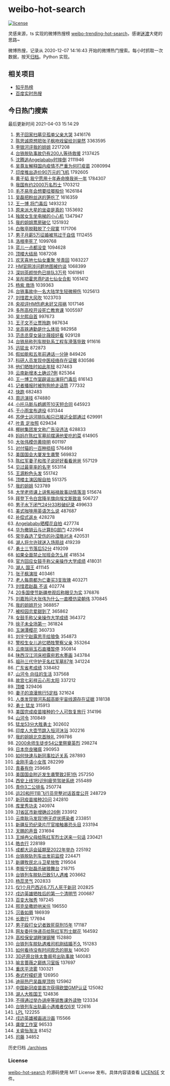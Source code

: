 # weibo-hot-search

[![license](https://img.shields.io/github/license/Arrackisarookie/weibo-hot-search)](https://github.com/Arrackisarookie/weibo-hot-search/blob/master/LICENSE)

灵感来源，ts 实现的微博热搜榜 [weibo-trending-hot-search](https://github.com/justjavac/weibo-trending-hot-search)，感谢[迷渡](https://github.com/justjavac)大佬的思路~

微博热搜，记录从 2020-12-07 14:16:43 开始的微博热门搜索。每小时抓取一次数据，按天[归档](./archives)。Python 实现。

## 相关项目
+ [知乎热榜](https://github.com/Arrackisarookie/zhihu-top-search)
+ [百度实时热搜](https://github.com/Arrackisarookie/baidu-hot-search)

## 今日热门搜索

<!-- Rank Begin -->

最后更新时间 2021-04-03 15:14:29

1. [男子回家扫墓见孤单父亲大哭](https://s.weibo.com/weibo?q=%E7%94%B7%E5%AD%90%E5%9B%9E%E5%AE%B6%E6%89%AB%E5%A2%93%E8%A7%81%E5%AD%A4%E5%8D%95%E7%88%B6%E4%BA%B2%E5%A4%A7%E5%93%AD&Refer=top) 3416176
1. [陈思诚原想把张子枫吻戏留给刘昊然](https://s.weibo.com/weibo?q=%23%E9%99%88%E6%80%9D%E8%AF%9A%E5%8E%9F%E6%83%B3%E6%8A%8A%E5%BC%A0%E5%AD%90%E6%9E%AB%E5%90%BB%E6%88%8F%E7%95%99%E7%BB%99%E5%88%98%E6%98%8A%E7%84%B6%23&Refer=top) 3363595
1. [李银河评我的姐姐](https://s.weibo.com/weibo?q=%23%E6%9D%8E%E9%93%B6%E6%B2%B3%E8%AF%84%E6%88%91%E7%9A%84%E5%A7%90%E5%A7%90%23&Refer=top) 2217208
1. [台铁脱轨事故仍有200人等待救援](https://s.weibo.com/weibo?q=%23%E5%8F%B0%E9%93%81%E8%84%B1%E8%BD%A8%E4%BA%8B%E6%95%85%E4%BB%8D%E6%9C%89200%E4%BA%BA%E7%AD%89%E5%BE%85%E6%95%91%E6%8F%B4%23&Refer=top) 2137425
1. [沈腾追Angelababy时摔倒](https://s.weibo.com/weibo?q=%E6%B2%88%E8%85%BE%E8%BF%BDAngelababy%E6%97%B6%E6%91%94%E5%80%92&Refer=top) 2111946
1. [吴尊友解释国内疫情不严重为何打疫苗](https://s.weibo.com/weibo?q=%23%E5%90%B4%E5%B0%8A%E5%8F%8B%E8%A7%A3%E9%87%8A%E5%9B%BD%E5%86%85%E7%96%AB%E6%83%85%E4%B8%8D%E4%B8%A5%E9%87%8D%E4%B8%BA%E4%BD%95%E6%89%93%E7%96%AB%E8%8B%97%23&Refer=top) 2080994
1. [印度推出造价90万元的飞机](https://s.weibo.com/weibo?q=%23%E5%8D%B0%E5%BA%A6%E6%8E%A8%E5%87%BA%E9%80%A0%E4%BB%B790%E4%B8%87%E5%85%83%E7%9A%84%E9%A3%9E%E6%9C%BA%23&Refer=top) 1792605
1. [黄子韬 我宁愿用十年寿命换我爸一年](https://s.weibo.com/weibo?q=%E9%BB%84%E5%AD%90%E9%9F%AC%20%E6%88%91%E5%AE%81%E6%84%BF%E7%94%A8%E5%8D%81%E5%B9%B4%E5%AF%BF%E5%91%BD%E6%8D%A2%E6%88%91%E7%88%B8%E4%B8%80%E5%B9%B4&Refer=top) 1784307
1. [我国有约2000万名烈士](https://s.weibo.com/weibo?q=%23%E6%88%91%E5%9B%BD%E6%9C%89%E7%BA%A62000%E4%B8%87%E5%90%8D%E7%83%88%E5%A3%AB%23&Refer=top) 1703212
1. [毛不易年会想要哇唧股份](https://s.weibo.com/weibo?q=%E6%AF%9B%E4%B8%8D%E6%98%93%E5%B9%B4%E4%BC%9A%E6%83%B3%E8%A6%81%E5%93%87%E5%94%A7%E8%82%A1%E4%BB%BD&Refer=top) 1626184
1. [吴磊把粉丝送的笋吃了](https://s.weibo.com/weibo?q=%23%E5%90%B4%E7%A3%8A%E6%8A%8A%E7%B2%89%E4%B8%9D%E9%80%81%E7%9A%84%E7%AC%8B%E5%90%83%E4%BA%86%23&Refer=top) 1616359
1. [王一博 将门毒后](https://s.weibo.com/weibo?q=%E7%8E%8B%E4%B8%80%E5%8D%9A%20%E5%B0%86%E9%97%A8%E6%AF%92%E5%90%8E&Refer=top) 1493232
1. [原来派大星的坐姿是真的](https://s.weibo.com/weibo?q=%23%E5%8E%9F%E6%9D%A5%E6%B4%BE%E5%A4%A7%E6%98%9F%E7%9A%84%E5%9D%90%E5%A7%BF%E6%98%AF%E7%9C%9F%E7%9A%84%23&Refer=top) 1353692
1. [独居女生坐电梯的小心机](https://s.weibo.com/weibo?q=%23%E7%8B%AC%E5%B1%85%E5%A5%B3%E7%94%9F%E5%9D%90%E7%94%B5%E6%A2%AF%E7%9A%84%E5%B0%8F%E5%BF%83%E6%9C%BA%23&Refer=top) 1347947
1. [我的姐姐票房破亿](https://s.weibo.com/weibo?q=%E6%88%91%E7%9A%84%E5%A7%90%E5%A7%90%E7%A5%A8%E6%88%BF%E7%A0%B4%E4%BA%BF&Refer=top) 1251932
1. [白敬亭脱鞋脱了个寂寞](https://s.weibo.com/weibo?q=%23%E7%99%BD%E6%95%AC%E4%BA%AD%E8%84%B1%E9%9E%8B%E8%84%B1%E4%BA%86%E4%B8%AA%E5%AF%82%E5%AF%9E%23&Refer=top) 1171706
1. [男子月薪5万征婚被骂过于自信](https://s.weibo.com/weibo?q=%E7%94%B7%E5%AD%90%E6%9C%88%E8%96%AA5%E4%B8%87%E5%BE%81%E5%A9%9A%E8%A2%AB%E9%AA%82%E8%BF%87%E4%BA%8E%E8%87%AA%E4%BF%A1&Refer=top) 1112455
1. [洛根李死了](https://s.weibo.com/weibo?q=%E6%B4%9B%E6%A0%B9%E6%9D%8E%E6%AD%BB%E4%BA%86&Refer=top) 1099768
1. [蓝儿一点都没变](https://s.weibo.com/weibo?q=%E8%93%9D%E5%84%BF%E4%B8%80%E7%82%B9%E9%83%BD%E6%B2%A1%E5%8F%98&Refer=top) 1094628
1. [顶楼大结局](https://s.weibo.com/weibo?q=%E9%A1%B6%E6%A5%BC%E5%A4%A7%E7%BB%93%E5%B1%80&Refer=top) 1087208
1. [欢天喜地七仙女重聚 爷青回](https://s.weibo.com/weibo?q=%E6%AC%A2%E5%A4%A9%E5%96%9C%E5%9C%B0%E4%B8%83%E4%BB%99%E5%A5%B3%E9%87%8D%E8%81%9A%20%E7%88%B7%E9%9D%92%E5%9B%9E&Refer=top) 1083227
1. [HM官网涉问题地图被约谈](https://s.weibo.com/weibo?q=%23HM%E5%AE%98%E7%BD%91%E6%B6%89%E9%97%AE%E9%A2%98%E5%9C%B0%E5%9B%BE%E8%A2%AB%E7%BA%A6%E8%B0%88%23&Refer=top) 1068399
1. [深圳茶颜悦色已排队3万号](https://s.weibo.com/weibo?q=%23%E6%B7%B1%E5%9C%B3%E8%8C%B6%E9%A2%9C%E6%82%A6%E8%89%B2%E5%B7%B2%E6%8E%92%E9%98%9F3%E4%B8%87%E5%8F%B7%23&Refer=top) 1061961
1. [吴彤把霍思燕P进七仙女合影](https://s.weibo.com/weibo?q=%23%E5%90%B4%E5%BD%A4%E6%8A%8A%E9%9C%8D%E6%80%9D%E7%87%95P%E8%BF%9B%E4%B8%83%E4%BB%99%E5%A5%B3%E5%90%88%E5%BD%B1%23&Refer=top) 1051412
1. [杨紫 救场](https://s.weibo.com/weibo?q=%E6%9D%A8%E7%B4%AB%20%E6%95%91%E5%9C%BA&Refer=top) 1039363
1. [台铁事故中一名大陆学生轻微擦伤](https://s.weibo.com/weibo?q=%23%E5%8F%B0%E9%93%81%E4%BA%8B%E6%95%85%E4%B8%AD%E4%B8%80%E5%90%8D%E5%A4%A7%E9%99%86%E5%AD%A6%E7%94%9F%E8%BD%BB%E5%BE%AE%E6%93%A6%E4%BC%A4%23&Refer=top) 1025613
1. [刘惜君大风吹](https://s.weibo.com/weibo?q=%23%E5%88%98%E6%83%9C%E5%90%9B%E5%A4%A7%E9%A3%8E%E5%90%B9%23&Refer=top) 1023703
1. [央视评HM伤疤未好又闯祸](https://s.weibo.com/weibo?q=%23%E5%A4%AE%E8%A7%86%E8%AF%84HM%E4%BC%A4%E7%96%A4%E6%9C%AA%E5%A5%BD%E5%8F%88%E9%97%AF%E7%A5%B8%23&Refer=top) 1017146
1. [多所高校开设死亡教育课](https://s.weibo.com/weibo?q=%23%E5%A4%9A%E6%89%80%E9%AB%98%E6%A0%A1%E5%BC%80%E8%AE%BE%E6%AD%BB%E4%BA%A1%E6%95%99%E8%82%B2%E8%AF%BE%23&Refer=top) 1005597
1. [吴允熙自首](https://s.weibo.com/weibo?q=%E5%90%B4%E5%85%81%E7%86%99%E8%87%AA%E9%A6%96&Refer=top) 997673
1. [王子文不让贾玲跑](https://s.weibo.com/weibo?q=%E7%8E%8B%E5%AD%90%E6%96%87%E4%B8%8D%E8%AE%A9%E8%B4%BE%E7%8E%B2%E8%B7%91&Refer=top) 987634
1. [坐高铁通勤是什么体验](https://s.weibo.com/weibo?q=%23%E5%9D%90%E9%AB%98%E9%93%81%E9%80%9A%E5%8B%A4%E6%98%AF%E4%BB%80%E4%B9%88%E4%BD%93%E9%AA%8C%23&Refer=top) 982958
1. [范丞丞穿女装比薇娅好看](https://s.weibo.com/weibo?q=%23%E8%8C%83%E4%B8%9E%E4%B8%9E%E7%A9%BF%E5%A5%B3%E8%A3%85%E6%AF%94%E8%96%87%E5%A8%85%E5%A5%BD%E7%9C%8B%23&Refer=top) 929128
1. [台铁局称列车脱轨系工程车滑落导致](https://s.weibo.com/weibo?q=%E5%8F%B0%E9%93%81%E5%B1%80%E7%A7%B0%E5%88%97%E8%BD%A6%E8%84%B1%E8%BD%A8%E7%B3%BB%E5%B7%A5%E7%A8%8B%E8%BD%A6%E6%BB%91%E8%90%BD%E5%AF%BC%E8%87%B4&Refer=top) 911616
1. [迅猛龙](https://s.weibo.com/weibo?q=%E8%BF%85%E7%8C%9B%E9%BE%99&Refer=top) 872873
1. [假如能和五年前通话一分钟](https://s.weibo.com/weibo?q=%23%E5%81%87%E5%A6%82%E8%83%BD%E5%92%8C%E4%BA%94%E5%B9%B4%E5%89%8D%E9%80%9A%E8%AF%9D%E4%B8%80%E5%88%86%E9%92%9F%23&Refer=top) 849426
1. [科研人员发现中医经络存在证据](https://s.weibo.com/weibo?q=%23%E7%A7%91%E7%A0%94%E4%BA%BA%E5%91%98%E5%8F%91%E7%8E%B0%E4%B8%AD%E5%8C%BB%E7%BB%8F%E7%BB%9C%E5%AD%98%E5%9C%A8%E8%AF%81%E6%8D%AE%23&Refer=top) 830586
1. [他们牺牲时如此年轻](https://s.weibo.com/weibo?q=%23%E4%BB%96%E4%BB%AC%E7%89%BA%E7%89%B2%E6%97%B6%E5%A6%82%E6%AD%A4%E5%B9%B4%E8%BD%BB%23&Refer=top) 827463
1. [云南新增本土确诊7例](https://s.weibo.com/weibo?q=%23%E4%BA%91%E5%8D%97%E6%96%B0%E5%A2%9E%E6%9C%AC%E5%9C%9F%E7%A1%AE%E8%AF%8A7%E4%BE%8B%23&Refer=top) 825364
1. [王一博工作室辟谣出演将门毒后](https://s.weibo.com/weibo?q=%23%E7%8E%8B%E4%B8%80%E5%8D%9A%E5%B7%A5%E4%BD%9C%E5%AE%A4%E8%BE%9F%E8%B0%A3%E5%87%BA%E6%BC%94%E5%B0%86%E9%97%A8%E6%AF%92%E5%90%8E%23&Refer=top) 816143
1. [记者播报时被狗狗抢走话筒](https://s.weibo.com/weibo?q=%E8%AE%B0%E8%80%85%E6%92%AD%E6%8A%A5%E6%97%B6%E8%A2%AB%E7%8B%97%E7%8B%97%E6%8A%A2%E8%B5%B0%E8%AF%9D%E7%AD%92&Refer=top) 777332
1. [快跑](https://s.weibo.com/weibo?q=%E5%BF%AB%E8%B7%91&Refer=top) 682483
1. [周迅演技](https://s.weibo.com/weibo?q=%23%E5%91%A8%E8%BF%85%E6%BC%94%E6%8A%80%23&Refer=top) 674880
1. [小托马斯与鹈鹕签10天短合同](https://s.weibo.com/weibo?q=%E5%B0%8F%E6%89%98%E9%A9%AC%E6%96%AF%E4%B8%8E%E9%B9%88%E9%B9%95%E7%AD%BE10%E5%A4%A9%E7%9F%AD%E5%90%88%E5%90%8C&Refer=top) 645923
1. [于小雨宣布退役](https://s.weibo.com/weibo?q=%23%E4%BA%8E%E5%B0%8F%E9%9B%A8%E5%AE%A3%E5%B8%83%E9%80%80%E5%BD%B9%23&Refer=top) 631344
1. [苏伊士运河排队船只已接近全部通过](https://s.weibo.com/weibo?q=%E8%8B%8F%E4%BC%8A%E5%A3%AB%E8%BF%90%E6%B2%B3%E6%8E%92%E9%98%9F%E8%88%B9%E5%8F%AA%E5%B7%B2%E6%8E%A5%E8%BF%91%E5%85%A8%E9%83%A8%E9%80%9A%E8%BF%87&Refer=top) 629991
1. [叶青 定妆照](https://s.weibo.com/weibo?q=%E5%8F%B6%E9%9D%92%20%E5%AE%9A%E5%A6%86%E7%85%A7&Refer=top) 629434
1. [椰树集团发文称广告没违法](https://s.weibo.com/weibo?q=%E6%A4%B0%E6%A0%91%E9%9B%86%E5%9B%A2%E5%8F%91%E6%96%87%E7%A7%B0%E5%B9%BF%E5%91%8A%E6%B2%A1%E8%BF%9D%E6%B3%95&Refer=top) 628833
1. [妈妈在陈红军墓前摆满他爱吃的菜](https://s.weibo.com/weibo?q=%23%E5%A6%88%E5%A6%88%E5%9C%A8%E9%99%88%E7%BA%A2%E5%86%9B%E5%A2%93%E5%89%8D%E6%91%86%E6%BB%A1%E4%BB%96%E7%88%B1%E5%90%83%E7%9A%84%E8%8F%9C%23&Refer=top) 614905
1. [大张伟模仿黄晓明](https://s.weibo.com/weibo?q=%E5%A4%A7%E5%BC%A0%E4%BC%9F%E6%A8%A1%E4%BB%BF%E9%BB%84%E6%99%93%E6%98%8E&Refer=top) 601197
1. [对付猫的一百种损招](https://s.weibo.com/weibo?q=%23%E5%AF%B9%E4%BB%98%E7%8C%AB%E7%9A%84%E4%B8%80%E7%99%BE%E7%A7%8D%E6%8D%9F%E6%8B%9B%23&Refer=top) 576498
1. [美国国会大厦发生袭警](https://s.weibo.com/weibo?q=%E7%BE%8E%E5%9B%BD%E5%9B%BD%E4%BC%9A%E5%A4%A7%E5%8E%A6%E5%8F%91%E7%94%9F%E8%A2%AD%E8%AD%A6&Refer=top) 569832
1. [陈红军妻子和孩子说好好看看爸爸](https://s.weibo.com/weibo?q=%23%E9%99%88%E7%BA%A2%E5%86%9B%E5%A6%BB%E5%AD%90%E5%92%8C%E5%AD%A9%E5%AD%90%E8%AF%B4%E5%A5%BD%E5%A5%BD%E7%9C%8B%E7%9C%8B%E7%88%B8%E7%88%B8%23&Refer=top) 557129
1. [见过最草率的名字](https://s.weibo.com/weibo?q=%23%E8%A7%81%E8%BF%87%E6%9C%80%E8%8D%89%E7%8E%87%E7%9A%84%E5%90%8D%E5%AD%97%23&Refer=top) 553114
1. [王源粉色头发](https://s.weibo.com/weibo?q=%23%E7%8E%8B%E6%BA%90%E7%B2%89%E8%89%B2%E5%A4%B4%E5%8F%91%23&Refer=top) 551742
1. [顶楼主演囚服自拍](https://s.weibo.com/weibo?q=%23%E9%A1%B6%E6%A5%BC%E4%B8%BB%E6%BC%94%E5%9B%9A%E6%9C%8D%E8%87%AA%E6%8B%8D%23&Refer=top) 551375
1. [我的姐姐](https://s.weibo.com/weibo?q=%E6%88%91%E7%9A%84%E5%A7%90%E5%A7%90&Refer=top) 523789
1. [大学老师课上讲焦裕禄故事动情落泪](https://s.weibo.com/weibo?q=%23%E5%A4%A7%E5%AD%A6%E8%80%81%E5%B8%88%E8%AF%BE%E4%B8%8A%E8%AE%B2%E7%84%A6%E8%A3%95%E7%A6%84%E6%95%85%E4%BA%8B%E5%8A%A8%E6%83%85%E8%90%BD%E6%B3%AA%23&Refer=top) 515674
1. [拜登下令白宫降半旗向埃文斯致哀](https://s.weibo.com/weibo?q=%23%E6%8B%9C%E7%99%BB%E4%B8%8B%E4%BB%A4%E7%99%BD%E5%AE%AB%E9%99%8D%E5%8D%8A%E6%97%97%E5%90%91%E5%9F%83%E6%96%87%E6%96%AF%E8%87%B4%E5%93%80%23&Refer=top) 506727
1. [男子水下闭气24分33秒破纪录](https://s.weibo.com/weibo?q=%E7%94%B7%E5%AD%90%E6%B0%B4%E4%B8%8B%E9%97%AD%E6%B0%9424%E5%88%8633%E7%A7%92%E7%A0%B4%E7%BA%AA%E5%BD%95&Refer=top) 499633
1. [美式咖啡用英语怎么说](https://s.weibo.com/weibo?q=%23%E7%BE%8E%E5%BC%8F%E5%92%96%E5%95%A1%E7%94%A8%E8%8B%B1%E8%AF%AD%E6%80%8E%E4%B9%88%E8%AF%B4%23&Refer=top) 487687
1. [补偿式返乡](https://s.weibo.com/weibo?q=%E8%A1%A5%E5%81%BF%E5%BC%8F%E8%BF%94%E4%B9%A1&Refer=top) 428278
1. [Angelababy晒樱花自拍](https://s.weibo.com/weibo?q=%23Angelababy%E6%99%92%E6%A8%B1%E8%8A%B1%E8%87%AA%E6%8B%8D%23&Refer=top) 427774
1. [华为撤销云与计算BG部门](https://s.weibo.com/weibo?q=%E5%8D%8E%E4%B8%BA%E6%92%A4%E9%94%80%E4%BA%91%E4%B8%8E%E8%AE%A1%E7%AE%97BG%E9%83%A8%E9%97%A8&Refer=top) 422964
1. [常华森选了受伤的孙滢皓对决](https://s.weibo.com/weibo?q=%E5%B8%B8%E5%8D%8E%E6%A3%AE%E9%80%89%E4%BA%86%E5%8F%97%E4%BC%A4%E7%9A%84%E5%AD%99%E6%BB%A2%E7%9A%93%E5%AF%B9%E5%86%B3&Refer=top) 420531
1. [湖人将允许球迷入场观战](https://s.weibo.com/weibo?q=%E6%B9%96%E4%BA%BA%E5%B0%86%E5%85%81%E8%AE%B8%E7%90%83%E8%BF%B7%E5%85%A5%E5%9C%BA%E8%A7%82%E6%88%98&Refer=top) 419239
1. [勇士三节落后52分](https://s.weibo.com/weibo?q=%23%E5%8B%87%E5%A3%AB%E4%B8%89%E8%8A%82%E8%90%BD%E5%90%8E52%E5%88%86%23&Refer=top) 419209
1. [如果全面禁止加班会怎么样](https://s.weibo.com/weibo?q=%23%E5%A6%82%E6%9E%9C%E5%85%A8%E9%9D%A2%E7%A6%81%E6%AD%A2%E5%8A%A0%E7%8F%AD%E4%BC%9A%E6%80%8E%E4%B9%88%E6%A0%B7%23&Refer=top) 418534
1. [官方回应女鼓手称父亲操作大学成绩](https://s.weibo.com/weibo?q=%E5%AE%98%E6%96%B9%E5%9B%9E%E5%BA%94%E5%A5%B3%E9%BC%93%E6%89%8B%E7%A7%B0%E7%88%B6%E4%BA%B2%E6%93%8D%E4%BD%9C%E5%A4%A7%E5%AD%A6%E6%88%90%E7%BB%A9&Refer=top) 418031
1. [湖人 国王](https://s.weibo.com/weibo?q=%E6%B9%96%E4%BA%BA%20%E5%9B%BD%E7%8E%8B&Refer=top) 411145
1. [张子枫演技](https://s.weibo.com/weibo?q=%23%E5%BC%A0%E5%AD%90%E6%9E%AB%E6%BC%94%E6%8A%80%23&Refer=top) 403461
1. [老人每周都为亡妻买3支玫瑰](https://s.weibo.com/weibo?q=%23%E8%80%81%E4%BA%BA%E6%AF%8F%E5%91%A8%E9%83%BD%E4%B8%BA%E4%BA%A1%E5%A6%BB%E4%B9%B03%E6%94%AF%E7%8E%AB%E7%91%B0%23&Refer=top) 403271
1. [刘惜君赵磊 不该](https://s.weibo.com/weibo?q=%E5%88%98%E6%83%9C%E5%90%9B%E8%B5%B5%E7%A3%8A%20%E4%B8%8D%E8%AF%A5&Refer=top) 402774
1. [20多国使节新疆参观后称眼见为实](https://s.weibo.com/weibo?q=%2320%E5%A4%9A%E5%9B%BD%E4%BD%BF%E8%8A%82%E6%96%B0%E7%96%86%E5%8F%82%E8%A7%82%E5%90%8E%E7%A7%B0%E7%9C%BC%E8%A7%81%E4%B8%BA%E5%AE%9E%23&Refer=top) 376876
1. [刘嘉玲问大张伟为什么一直模仿梁朝伟](https://s.weibo.com/weibo?q=%23%E5%88%98%E5%98%89%E7%8E%B2%E9%97%AE%E5%A4%A7%E5%BC%A0%E4%BC%9F%E4%B8%BA%E4%BB%80%E4%B9%88%E4%B8%80%E7%9B%B4%E6%A8%A1%E4%BB%BF%E6%A2%81%E6%9C%9D%E4%BC%9F%23&Refer=top) 370845
1. [我的姐姐开分](https://s.weibo.com/weibo?q=%E6%88%91%E7%9A%84%E5%A7%90%E5%A7%90%E5%BC%80%E5%88%86&Refer=top) 368857
1. [被校园恋爱甜到了](https://s.weibo.com/weibo?q=%23%E8%A2%AB%E6%A0%A1%E5%9B%AD%E6%81%8B%E7%88%B1%E7%94%9C%E5%88%B0%E4%BA%86%23&Refer=top) 365862
1. [女鼓手称父亲操作大学成绩](https://s.weibo.com/weibo?q=%23%E5%A5%B3%E9%BC%93%E6%89%8B%E7%A7%B0%E7%88%B6%E4%BA%B2%E6%93%8D%E4%BD%9C%E5%A4%A7%E5%AD%A6%E6%88%90%E7%BB%A9%23&Refer=top) 364372
1. [徐子未全场第一](https://s.weibo.com/weibo?q=%23%E5%BE%90%E5%AD%90%E6%9C%AA%E5%85%A8%E5%9C%BA%E7%AC%AC%E4%B8%80%23&Refer=top) 361824
1. [玉渊潭樱花](https://s.weibo.com/weibo?q=%E7%8E%89%E6%B8%8A%E6%BD%AD%E6%A8%B1%E8%8A%B1&Refer=top) 360733
1. [刘宇宁赵露思手绘狼兔](https://s.weibo.com/weibo?q=%23%E5%88%98%E5%AE%87%E5%AE%81%E8%B5%B5%E9%9C%B2%E6%80%9D%E6%89%8B%E7%BB%98%E7%8B%BC%E5%85%94%23&Refer=top) 354873
1. [警校生女儿追忆牺牲警察父亲](https://s.weibo.com/weibo?q=%23%E8%AD%A6%E6%A0%A1%E7%94%9F%E5%A5%B3%E5%84%BF%E8%BF%BD%E5%BF%86%E7%89%BA%E7%89%B2%E8%AD%A6%E5%AF%9F%E7%88%B6%E4%BA%B2%23&Refer=top) 353264
1. [云南瑞丽玉石直播暂停](https://s.weibo.com/weibo?q=%23%E4%BA%91%E5%8D%97%E7%91%9E%E4%B8%BD%E7%8E%89%E7%9F%B3%E7%9B%B4%E6%92%AD%E6%9A%82%E5%81%9C%23&Refer=top) 350814
1. [陕西汉江河床袒露宛若水墨画](https://s.weibo.com/weibo?q=%E9%99%95%E8%A5%BF%E6%B1%89%E6%B1%9F%E6%B2%B3%E5%BA%8A%E8%A2%92%E9%9C%B2%E5%AE%9B%E8%8B%A5%E6%B0%B4%E5%A2%A8%E7%94%BB&Refer=top) 343784
1. [祖孙三代守护无名红军墓87年](https://s.weibo.com/weibo?q=%23%E7%A5%96%E5%AD%99%E4%B8%89%E4%BB%A3%E5%AE%88%E6%8A%A4%E6%97%A0%E5%90%8D%E7%BA%A2%E5%86%9B%E5%A2%9387%E5%B9%B4%23&Refer=top) 341224
1. [广东省考成绩](https://s.weibo.com/weibo?q=%E5%B9%BF%E4%B8%9C%E7%9C%81%E8%80%83%E6%88%90%E7%BB%A9&Refer=top) 338482
1. [山河令 向往的生活](https://s.weibo.com/weibo?q=%E5%B1%B1%E6%B2%B3%E4%BB%A4%20%E5%90%91%E5%BE%80%E7%9A%84%E7%94%9F%E6%B4%BB&Refer=top) 337568
1. [故宫七彩祥云心形太阳](https://s.weibo.com/weibo?q=%E6%95%85%E5%AE%AB%E4%B8%83%E5%BD%A9%E7%A5%A5%E4%BA%91%E5%BF%83%E5%BD%A2%E5%A4%AA%E9%98%B3&Refer=top) 337212
1. [顶楼](https://s.weibo.com/weibo?q=%E9%A1%B6%E6%A5%BC&Refer=top) 329406
1. [妻子的浪漫旅行5定档](https://s.weibo.com/weibo?q=%23%E5%A6%BB%E5%AD%90%E7%9A%84%E6%B5%AA%E6%BC%AB%E6%97%85%E8%A1%8C5%E5%AE%9A%E6%A1%A3%23&Refer=top) 321624
1. [人类发现银河系超高能宇宙线源存在证据](https://s.weibo.com/weibo?q=%23%E4%BA%BA%E7%B1%BB%E5%8F%91%E7%8E%B0%E9%93%B6%E6%B2%B3%E7%B3%BB%E8%B6%85%E9%AB%98%E8%83%BD%E5%AE%87%E5%AE%99%E7%BA%BF%E6%BA%90%E5%AD%98%E5%9C%A8%E8%AF%81%E6%8D%AE%23&Refer=top) 318138
1. [勇士 猛龙](https://s.weibo.com/weibo?q=%E5%8B%87%E5%A3%AB%20%E7%8C%9B%E9%BE%99&Refer=top) 315913
1. [美国完成疫苗接种的个人可恢复旅行](https://s.weibo.com/weibo?q=%23%E7%BE%8E%E5%9B%BD%E5%AE%8C%E6%88%90%E7%96%AB%E8%8B%97%E6%8E%A5%E7%A7%8D%E7%9A%84%E4%B8%AA%E4%BA%BA%E5%8F%AF%E6%81%A2%E5%A4%8D%E6%97%85%E8%A1%8C%23&Refer=top) 314196
1. [山河令](https://s.weibo.com/weibo?q=%E5%B1%B1%E6%B2%B3%E4%BB%A4&Refer=top) 310849
1. [猛龙53分大胜勇士](https://s.weibo.com/weibo?q=%23%E7%8C%9B%E9%BE%9953%E5%88%86%E5%A4%A7%E8%83%9C%E5%8B%87%E5%A3%AB%23&Refer=top) 302602
1. [印度人大壶节跳入恒河沐浴](https://s.weibo.com/weibo?q=%E5%8D%B0%E5%BA%A6%E4%BA%BA%E5%A4%A7%E5%A3%B6%E8%8A%82%E8%B7%B3%E5%85%A5%E6%81%92%E6%B2%B3%E6%B2%90%E6%B5%B4&Refer=top) 302216
1. [我的姐姐北京首映礼](https://s.weibo.com/weibo?q=%E6%88%91%E7%9A%84%E5%A7%90%E5%A7%90%E5%8C%97%E4%BA%AC%E9%A6%96%E6%98%A0%E7%A4%BC&Refer=top) 299786
1. [2000余师生徒步54公里祭奠英烈](https://s.weibo.com/weibo?q=%232000%E4%BD%99%E5%B8%88%E7%94%9F%E5%BE%92%E6%AD%A554%E5%85%AC%E9%87%8C%E7%A5%AD%E5%A5%A0%E8%8B%B1%E7%83%88%23&Refer=top) 298274
1. [日本奈良猪瘟](https://s.weibo.com/weibo?q=%E6%97%A5%E6%9C%AC%E5%A5%88%E8%89%AF%E7%8C%AA%E7%98%9F&Refer=top) 290953
1. [如何快速与新同事拉近关系](https://s.weibo.com/weibo?q=%23%E5%A6%82%E4%BD%95%E5%BF%AB%E9%80%9F%E4%B8%8E%E6%96%B0%E5%90%8C%E4%BA%8B%E6%8B%89%E8%BF%91%E5%85%B3%E7%B3%BB%23&Refer=top) 287893
1. [金刚手语小女孩](https://s.weibo.com/weibo?q=%E9%87%91%E5%88%9A%E6%89%8B%E8%AF%AD%E5%B0%8F%E5%A5%B3%E5%AD%A9&Refer=top) 282299
1. [青春有你](https://s.weibo.com/weibo?q=%E9%9D%92%E6%98%A5%E6%9C%89%E4%BD%A0&Refer=top) 259685
1. [美国国会附近发生袭警致2死1伤](https://s.weibo.com/weibo?q=%23%E7%BE%8E%E5%9B%BD%E5%9B%BD%E4%BC%9A%E9%99%84%E8%BF%91%E5%8F%91%E7%94%9F%E8%A2%AD%E8%AD%A6%E8%87%B42%E6%AD%BB1%E4%BC%A4%23&Refer=top) 257250
1. [西安上线1秒识别疲劳驾驶系统](https://s.weibo.com/weibo?q=%E8%A5%BF%E5%AE%89%E4%B8%8A%E7%BA%BF1%E7%A7%92%E8%AF%86%E5%88%AB%E7%96%B2%E5%8A%B3%E9%A9%BE%E9%A9%B6%E7%B3%BB%E7%BB%9F&Refer=top) 255489
1. [青你3二公排名](https://s.weibo.com/weibo?q=%E9%9D%92%E4%BD%A03%E4%BA%8C%E5%85%AC%E6%8E%92%E5%90%8D&Refer=top) 250774
1. [运20和歼11B飞行员完整对话首度公开](https://s.weibo.com/weibo?q=%E8%BF%9020%E5%92%8C%E6%AD%BC11B%E9%A3%9E%E8%A1%8C%E5%91%98%E5%AE%8C%E6%95%B4%E5%AF%B9%E8%AF%9D%E9%A6%96%E5%BA%A6%E5%85%AC%E5%BC%80&Refer=top) 248729
1. [新冠疫苗接种20问](https://s.weibo.com/weibo?q=%23%E6%96%B0%E5%86%A0%E7%96%AB%E8%8B%97%E6%8E%A5%E7%A7%8D20%E9%97%AE%23&Refer=top) 242810
1. [库里秀功夫](https://s.weibo.com/weibo?q=%E5%BA%93%E9%87%8C%E7%A7%80%E5%8A%9F%E5%A4%AB&Refer=top) 240974
1. [31省区市新增确诊26例](https://s.weibo.com/weibo?q=%2331%E7%9C%81%E5%8C%BA%E5%B8%82%E6%96%B0%E5%A2%9E%E7%A1%AE%E8%AF%8A26%E4%BE%8B%23&Refer=top) 233912
1. [云南耿马发现1例无症状感染者](https://s.weibo.com/weibo?q=%23%E4%BA%91%E5%8D%97%E8%80%BF%E9%A9%AC%E5%8F%91%E7%8E%B01%E4%BE%8B%E6%97%A0%E7%97%87%E7%8A%B6%E6%84%9F%E6%9F%93%E8%80%85%23&Refer=top) 233851
1. [新疆反恐纪录片厅官接触暴恐头目](https://s.weibo.com/weibo?q=%E6%96%B0%E7%96%86%E5%8F%8D%E6%81%90%E7%BA%AA%E5%BD%95%E7%89%87%E5%8E%85%E5%AE%98%E6%8E%A5%E8%A7%A6%E6%9A%B4%E6%81%90%E5%A4%B4%E7%9B%AE&Refer=top) 233194
1. [天赐的声音](https://s.weibo.com/weibo?q=%E5%A4%A9%E8%B5%90%E7%9A%84%E5%A3%B0%E9%9F%B3&Refer=top) 231694
1. [王焯冉父母给陈红军烈士送来一句话](https://s.weibo.com/weibo?q=%23%E7%8E%8B%E7%84%AF%E5%86%89%E7%88%B6%E6%AF%8D%E7%BB%99%E9%99%88%E7%BA%A2%E5%86%9B%E7%83%88%E5%A3%AB%E9%80%81%E6%9D%A5%E4%B8%80%E5%8F%A5%E8%AF%9D%23&Refer=top) 230421
1. [皓衣行](https://s.weibo.com/weibo?q=%E7%9A%93%E8%A1%A3%E8%A1%8C&Refer=top) 228189
1. [成都大运会延期至2022年举办](https://s.weibo.com/weibo?q=%23%E6%88%90%E9%83%BD%E5%A4%A7%E8%BF%90%E4%BC%9A%E5%BB%B6%E6%9C%9F%E8%87%B32022%E5%B9%B4%E4%B8%BE%E5%8A%9E%23&Refer=top) 225192
1. [台铁脱轨列车出发前监控](https://s.weibo.com/weibo?q=%E5%8F%B0%E9%93%81%E8%84%B1%E8%BD%A8%E5%88%97%E8%BD%A6%E5%87%BA%E5%8F%91%E5%89%8D%E7%9B%91%E6%8E%A7&Refer=top) 224471
1. [新疆牧民北斗卫星放牧](https://s.weibo.com/weibo?q=%E6%96%B0%E7%96%86%E7%89%A7%E6%B0%91%E5%8C%97%E6%96%97%E5%8D%AB%E6%98%9F%E6%94%BE%E7%89%A7&Refer=top) 219504
1. [李振宁赵磊杀破狼舞台](https://s.weibo.com/weibo?q=%23%E6%9D%8E%E6%8C%AF%E5%AE%81%E8%B5%B5%E7%A3%8A%E6%9D%80%E7%A0%B4%E7%8B%BC%E8%88%9E%E5%8F%B0%23&Refer=top) 218715
1. [台铁列车脱轨已致51人遇难](https://s.weibo.com/weibo?q=%E5%8F%B0%E9%93%81%E5%88%97%E8%BD%A6%E8%84%B1%E8%BD%A8%E5%B7%B2%E8%87%B451%E4%BA%BA%E9%81%87%E9%9A%BE&Refer=top) 203662
1. [杨蕊灵气](https://s.weibo.com/weibo?q=%E6%9D%A8%E8%95%8A%E7%81%B5%E6%B0%94&Refer=top) 202833
1. [仅1个月巴西近6.7万人死于新冠](https://s.weibo.com/weibo?q=%E4%BB%851%E4%B8%AA%E6%9C%88%E5%B7%B4%E8%A5%BF%E8%BF%916.7%E4%B8%87%E4%BA%BA%E6%AD%BB%E4%BA%8E%E6%96%B0%E5%86%A0&Refer=top) 202825
1. [戍边英雄牺牲后的第一个清明节](https://s.weibo.com/weibo?q=%23%E6%88%8D%E8%BE%B9%E8%8B%B1%E9%9B%84%E7%89%BA%E7%89%B2%E5%90%8E%E7%9A%84%E7%AC%AC%E4%B8%80%E4%B8%AA%E6%B8%85%E6%98%8E%E8%8A%82%23&Refer=top) 200687
1. [百变大咖秀](https://s.weibo.com/weibo?q=%E7%99%BE%E5%8F%98%E5%A4%A7%E5%92%96%E7%A7%80&Refer=top) 197245
1. [邢克垒撒娇哄米佧](https://s.weibo.com/weibo?q=%23%E9%82%A2%E5%85%8B%E5%9E%92%E6%92%92%E5%A8%87%E5%93%84%E7%B1%B3%E4%BD%A7%23&Refer=top) 196550
1. [沉香如屑](https://s.weibo.com/weibo?q=%E6%B2%89%E9%A6%99%E5%A6%82%E5%B1%91&Refer=top) 186939
1. [长歌行](https://s.weibo.com/weibo?q=%E9%95%BF%E6%AD%8C%E8%A1%8C&Refer=top) 177694
1. [男子殴打女记者致死获刑15年](https://s.weibo.com/weibo?q=%23%E7%94%B7%E5%AD%90%E6%AE%B4%E6%89%93%E5%A5%B3%E8%AE%B0%E8%80%85%E8%87%B4%E6%AD%BB%E8%8E%B7%E5%88%9115%E5%B9%B4%23&Refer=top) 171187
1. [网友委托快递员给陈红军烈士献花](https://s.weibo.com/weibo?q=%23%E7%BD%91%E5%8F%8B%E5%A7%94%E6%89%98%E5%BF%AB%E9%80%92%E5%91%98%E7%BB%99%E9%99%88%E7%BA%A2%E5%86%9B%E7%83%88%E5%A3%AB%E7%8C%AE%E8%8A%B1%23&Refer=top) 164592
1. [高校保安湖畔弹钢琴](https://s.weibo.com/weibo?q=%E9%AB%98%E6%A0%A1%E4%BF%9D%E5%AE%89%E6%B9%96%E7%95%94%E5%BC%B9%E9%92%A2%E7%90%B4&Refer=top) 152880
1. [台铁列车脱轨遇难司机刚结婚不久](https://s.weibo.com/weibo?q=%23%E5%8F%B0%E9%93%81%E5%88%97%E8%BD%A6%E8%84%B1%E8%BD%A8%E9%81%87%E9%9A%BE%E5%8F%B8%E6%9C%BA%E5%88%9A%E7%BB%93%E5%A9%9A%E4%B8%8D%E4%B9%85%23&Refer=top) 151283
1. [如何看待没有时间观念的朋友](https://s.weibo.com/weibo?q=%23%E5%A6%82%E4%BD%95%E7%9C%8B%E5%BE%85%E6%B2%A1%E6%9C%89%E6%97%B6%E9%97%B4%E8%A7%82%E5%BF%B5%E7%9A%84%E6%9C%8B%E5%8F%8B%23&Refer=top) 140620
1. [3D还原台铁太鲁阁号出轨事故](https://s.weibo.com/weibo?q=%233D%E8%BF%98%E5%8E%9F%E5%8F%B0%E9%93%81%E5%A4%AA%E9%B2%81%E9%98%81%E5%8F%B7%E5%87%BA%E8%BD%A8%E4%BA%8B%E6%95%85%23&Refer=top) 140083
1. [喻言蔷薇之巅练习室版](https://s.weibo.com/weibo?q=%23%E5%96%BB%E8%A8%80%E8%94%B7%E8%96%87%E4%B9%8B%E5%B7%85%E7%BB%83%E4%B9%A0%E5%AE%A4%E7%89%88%23&Refer=top) 137697
1. [重庆平流雾](https://s.weibo.com/weibo?q=%E9%87%8D%E5%BA%86%E5%B9%B3%E6%B5%81%E9%9B%BE&Refer=top) 130321
1. [泰式柠檬虾滑](https://s.weibo.com/weibo?q=%23%E6%B3%B0%E5%BC%8F%E6%9F%A0%E6%AA%AC%E8%99%BE%E6%BB%91%23&Refer=top) 126950
1. [迪丽热巴吴磊屋顶抱](https://s.weibo.com/weibo?q=%23%E8%BF%AA%E4%B8%BD%E7%83%AD%E5%B7%B4%E5%90%B4%E7%A3%8A%E5%B1%8B%E9%A1%B6%E6%8A%B1%23&Refer=top) 125962
1. [中国新冠疫苗首次获得欧盟GMP认证](https://s.weibo.com/weibo?q=%23%E4%B8%AD%E5%9B%BD%E6%96%B0%E5%86%A0%E7%96%AB%E8%8B%97%E9%A6%96%E6%AC%A1%E8%8E%B7%E5%BE%97%E6%AC%A7%E7%9B%9FGMP%E8%AE%A4%E8%AF%81%23&Refer=top) 125082
1. [湖人大胜国王](https://s.weibo.com/weibo?q=%E6%B9%96%E4%BA%BA%E5%A4%A7%E8%83%9C%E5%9B%BD%E7%8E%8B&Refer=top) 124836
1. [不得通过举办讲座等销售课外读物](https://s.weibo.com/weibo?q=%23%E4%B8%8D%E5%BE%97%E9%80%9A%E8%BF%87%E4%B8%BE%E5%8A%9E%E8%AE%B2%E5%BA%A7%E7%AD%89%E9%94%80%E5%94%AE%E8%AF%BE%E5%A4%96%E8%AF%BB%E7%89%A9%23&Refer=top) 123334
1. [台铁列车出轨最小遇难者仅6岁](https://s.weibo.com/weibo?q=%23%E5%8F%B0%E9%93%81%E5%88%97%E8%BD%A6%E5%87%BA%E8%BD%A8%E6%9C%80%E5%B0%8F%E9%81%87%E9%9A%BE%E8%80%85%E4%BB%856%E5%B2%81%23&Refer=top) 122616
1. [LPL](https://s.weibo.com/weibo?q=LPL&Refer=top) 122255
1. [戍边英雄被画进沙画](https://s.weibo.com/weibo?q=%23%E6%88%8D%E8%BE%B9%E8%8B%B1%E9%9B%84%E8%A2%AB%E7%94%BB%E8%BF%9B%E6%B2%99%E7%94%BB%23&Refer=top) 115566
1. [龚俊工作室](https://s.weibo.com/weibo?q=%E9%BE%9A%E4%BF%8A%E5%B7%A5%E4%BD%9C%E5%AE%A4&Refer=top) 96533
1. [关睿怡淘汰](https://s.weibo.com/weibo?q=%23%E5%85%B3%E7%9D%BF%E6%80%A1%E6%B7%98%E6%B1%B0%23&Refer=top) 81452
1. [司藤](https://s.weibo.com/weibo?q=%E5%8F%B8%E8%97%A4&Refer=top) 34852
<!-- Rank End -->

历史归档 [./archives](./archives)

### License

[weibo-hot-search](https://github.com/Arrackisarookie/weibo-hot-search) 的源码使用 MIT License 发布。具体内容请查看 [LICENSE](./LICENSE) 文件。
